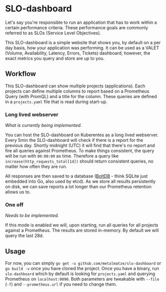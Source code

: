 # SLO-dashboard

Let's say you're responsible to run an application that has to work within a certain performance criteria.
These performance goals are commonly referred to as SLOs (Service Level Objectives).

This SLO-dashboard is a simple website that shows you, by default on a per day basis, how your application was performing.
It can be used as a VALET (Volume, Availability, Latency, Errors, Tickets) dashboard, 
however, the exact metrics you query and store are up to you.

## Workflow

This SLO-dashboard can show multiple projects (applications).
Each projects can define multiple columns to report based on a Prometheus Query (with PromQL) and a title for the column.
These queries are defined in a `projects.yaml` file that is read during start-up.

### Long lived webserver

_What is currently being implemented._

You can host the SLO-dashboard on Kuberentes as a long lived webserver.
Every 5min the SLO-dashboard will check if there is a report for the previous day.
Shortly midnight (UTC) it will find that there's no report and fire all queries against Prometheus.
To make things consistent, the query will be run with `00:00:00` as time. 
Therefore a query like `increase(http_requests_total[1d])` should return consistent queries, no matter how often they are run.

All responses are then saved to a database ([BoltDB](https://github.com/etcd-io/bbolt) - 
think SQLite just embedded into Go, also used by etcd).
As we store all results persistently on disk, we can save reports a lot longer than our Prometheus retention allows us to.

### One off

_Needs to be implemented._

If this mode is enabled we will, upon starting, run all queries for all projects against a Prometheus.
The results are stored in-memory. By default we will query the last 28d.


## Usage

For now, you can simply `go get -u github.com/metalmatze/slo-dashboard` or `go build -v` once you have cloned the project.
Once you have a binary, run `slo-dashboard` which by default is looking for `projects.yaml` and querying Prometheus on `localhost:9090`.
Both parameters are tweakable with `--file` (`-f`) and `--prometheus.url` if you need to change them.
  